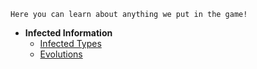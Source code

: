 
`Here you can learn about anything we put in the game!`


- **Infected Information**
    - [Infected Types](<infected-types>)
    - [Evolutions](<evos>)